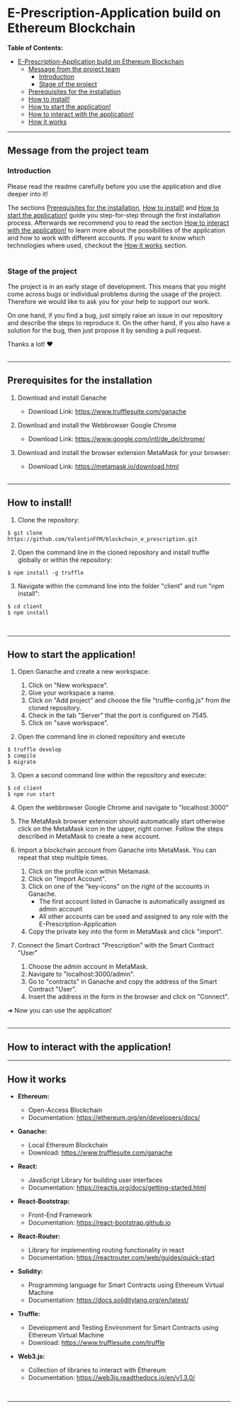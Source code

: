 # E-Prescription-Application build on Ethereum Blockchain

**Table of Contents:**
- [E-Prescription-Application build on Ethereum Blockchain](#e-prescription-application-build-on-ethereum-blockchain)
  - [Message from the project team](#message-from-the-project-team)
    - [Introduction](#introduction)
    - [Stage of the project](#stage-of-the-project)
  - [Prerequisites for the installation](#prerequisites-for-the-installation)
  - [How to install!](#how-to-install)
  - [How to start the application!](#how-to-start-the-application)
  - [How to interact with the application!](#how-to-interact-with-the-application)
  - [How it works](#how-it-works)


---

## Message from the project team

### Introduction

Please read the readme carefully before you use the application and dive deeper into it!

The sections [Prerequisites for the installation](#prerequisites-for-the-installation), [How to install!](#how-to-install) and [How to start the application!](#how-to-start-the-application) guide you step-for-step through the first installation process. Afterwards we recommend you to read the section [How to interact with the application!](#how-to-interact-with-the-application) to learn more about the possibilities of the application and how to work with different accounts. If you want to know which technologies where used, checkout the [How it works](#how-it-works) section.<br><br>

### Stage of the project

The project is in an early stage of development. This means that you might come across bugs or individual problems during the usage of the project. Therefore we would like to ask you for your help to support our work. 

On one hand, if you find a bug, just simply raise an issue in our repository and describe the steps to reproduce it. 
On the other hand, if you also have a solution for the bug, then just propose it by sending a pull request.

Thanks a lot! ❤️<br><br>

---

## Prerequisites for the installation

1. Download and install Ganache 
   - Download Link: https://www.trufflesuite.com/ganache
   
2. Download and install the Webbrowser Google Chrome
   - Download Link: https://www.google.com/intl/de_de/chrome/

3. Download and install the browser extension MetaMask for your browser:
   - Download Link: https://metamask.io/download.html <br><br>


---

## How to install!

1. Clone the repository:
```
$ git clone https://github.com/ValentinFFM/blockchain_e_prescription.git
```

2. Open the command line in the cloned repository and install truffle globally or within the repository:
```
$ npm install -g truffle
```

3. Navigate within the command line into the folder "client" and run "npm install":
```
$ cd client
$ npm install
```
<br>

---

## How to start the application!

1. Open Ganache and create a new workspace:
   1. Click on "New workspace".
   2. Give your workspace a name.
   3. Click on "Add project" and choose the file "truffle-config.js" from the cloned repository.
   4. Check in the tab "Server" that the port is configured on 7545.
   5. Click on "save workspace".

2. Open the command line in cloned repository and execute
```
$ truffle develop
$ compile
$ migrate
```

3. Open a second command line within the repository and execute:
```
$ cd client
$ npm run start
```

4. Open the webbrowser Google Chrome and navigate to "localhost:3000"

5. The MetaMask browser extension should automatically start otherwise click on the MetaMask icon in the upper, right corner. Follow the steps described in MetaMask to create a new account. 

6. Import a blockchain account from Ganache into MetaMask. You can repeat that step multiple times.
   1. Click on the profile icon within Metamask.
   2. Click on "Import Account".
   3. Click on one of the "key-icons" on the right of the accounts in Ganache.
      - The first account listed in Ganache is automatically assigned as admin account
      - All other accounts can be used and assigned to any role with the E-Prescription-Application
   4. Copy the private key into the form in MetaMask and click "import". 

7. Connect the Smart Contract "Prescription" with the Smart Contract "User"
   1. Choose the admin account in MetaMask.
   2. Navigate to "localhost:3000/admin". 
   3. Go to "contracts" in Ganache and copy the address of the Smart Contract "User".
   4. Insert the address in the form in the browser and click on "Connect".

  ➔ Now you can use the application!
<br><br>

---

## How to interact with the application!

---

## How it works

- **Ethereum:**
  - Open-Access Blockchain
  - Documentation: https://ethereum.org/en/developers/docs/

- **Ganache:**
  - Local Ethereum Blockchain
  - Download: https://www.trufflesuite.com/ganache

- **React:**
  - JavaScript Library for building user interfaces
  - Documentation: https://reactjs.org/docs/getting-started.html

- **React-Bootstrap:**
  - Front-End Framework
  - Documentation: https://react-bootstrap.github.io

- **React-Router:**
  - Library for implementing routing functionality in react
  - Documentation: https://reactrouter.com/web/guides/quick-start

- **Solidity:**
  - Programming language for Smart Contracts using Ethereum Virtual Machine
  - Documentation: https://docs.soliditylang.org/en/latest/

- **Truffle:**
  - Development and Testing Environment for Smart Contracts using Ethereum Virtual Machine
  - Download: https://www.trufflesuite.com/truffle

- **Web3.js:**
  - Collection of libraries to interact with Ethereum
  - Documentation: https://web3js.readthedocs.io/en/v1.3.0/

<br>

---
